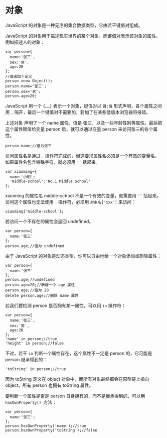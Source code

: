 # 对象
JavaScript 的对象是一种无序的集合数据类型，它由若干键值对组成。

JavaScript 的对象用于描述现实世界的某个对象。而键值对表示该对象的属性。例如描述人的对象：

    var person={
      name:'张三',
      sex:'男'，
      age:20
    };
    //或者如下定义
    person =new Object();
    person.name='张三';
    person.sex='男';
    person.age=20;

JavaScript 用一个 `{……}` 表示一个对象，键值对以 `键:值` 形式声明，各个属性之间用 `,` 隔开，最后一个键值对不需要加，若加了在某些低版本浏览器将报错。

上述对象 声明了一个 name 属性，值是 张三，以及一些年龄性别等属性。最后把这个属性赋值给变量 person 后，就可以通过变量 person 来访问张三的各个属性。

    person.name;//值为张三

访问属性名是通过 `.` 操作符完成的，但这要求属性名必须是一个有效的变量名。如果属性名包含特殊字符，就必须用 `''` 括起来。

    var xiaoming={
      name:'小明';
      'middle-school':'No.1 Middle School'
    };

xiaoming 的属性名 middle-school 不是一个有效的变量，就需要用 `''` 括起来。访问这个属性也无法使用 `.` 操作符，必须用 `对象名['xxx']` 来访问：

    xiaoming['middle-school'];

若访问一个不存在的属性会返回 undefined。

    var person={
      name:'张三'
    };
    person.age;//值为 undefined

由于 JavaScript 的对象是动态类型，你可以自由地给一个对象添加或删除属性：

    var person={
      name:'张三'
    };
    person.age;//undefined
    person.age=20;//新增一个 age 属性
    person.age;//值为 20
    delete person.age;//删除 name 属性

若我们要检测 person 是否拥有某一属性，可以用 `in` 操作符：

    var person={
      name:'张三',
      sex:'男',
      age:20
    };
    'name' in person;//true
    'height' in person;//false

不过，若干 `in` 判断一个属性存在，这个属性不一定是 person 的，它可能是 person 继承得到的：

    'toString' in person;//true

因为 toString 定义在 object 对象中，而所有对象最终都会在原型链上指向 object，所有 person 也拥有 toString 属性。

要判断一个属性是否是 person 自身拥有的，而不是继承得到的，可以用 `hasOwnProperty() `方法：

    var person={
      name:'张三';
    };
    person.hasOwnProperty('name');//true
    person.hasOwnProperty('toString');//false
